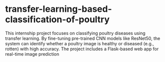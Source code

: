 # transfer-learning-based-classification-of-poultry
This internship project focuses on classifying poultry diseases using transfer learning. By fine-tuning pre-trained CNN models like ResNet50, the system can identify whether a poultry image is healthy or diseased (e.g., rotten) with high accuracy. The project includes a Flask-based web app for real-time image prediction